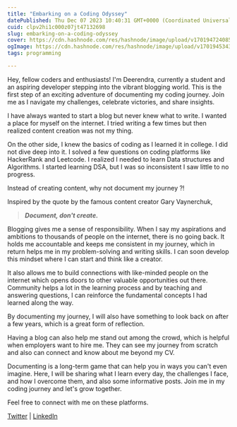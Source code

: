```yaml
---
title: "Embarking on a Coding Odyssey"
datePublished: Thu Dec 07 2023 10:40:31 GMT+0000 (Coordinated Universal Time)
cuid: clpv2hi1c000z07jt47132698
slug: embarking-on-a-coding-odyssey
cover: https://cdn.hashnode.com/res/hashnode/image/upload/v1701947240854/a72bbb36-61c3-4e7b-b7a5-fb42cd52330a.jpeg
ogImage: https://cdn.hashnode.com/res/hashnode/image/upload/v1701945343755/a63071f0-aae8-467c-a009-b167b603355c.jpeg
tags: programming

---
```


Hey, fellow coders and enthusiasts! I'm Deerendra, currently a student and an aspiring developer stepping into the vibrant blogging world. This is the first step of an exciting adventure of documenting my coding journey. Join me as I navigate my challenges, celebrate victories, and share insights.

I have always wanted to start a blog but never knew what to write. I wanted a place for myself on the internet. I tried writing a few times but then realized content creation was not my thing.

On the other side, I knew the basics of coding as I learned it in college. I did not dive deep into it. I solved a few questions on coding platforms like HackerRank and Leetcode. I realized I needed to learn Data structures and Algorithms. I started learning DSA, but I was so inconsistent I saw little to no progress.

Instead of creating content, why not document my journey ?!

Inspired by the quote by the famous content creator Gary Vaynerchuk,

> ***Document, don't create.***

Blogging gives me a sense of responsibility. When I say my aspirations and ambitions to thousands of people on the internet, there is no going back. It holds me accountable and keeps me consistent in my journey, which in return helps me in my problem-solving and writing skills. I can soon develop this mindset where I can start and think like a creator.

It also allows me to build connections with like-minded people on the internet which opens doors to other valuable opportunities out there. Community helps a lot in the learning process and by teaching and answering questions, I can reinforce the fundamental concepts I had learned along the way.

By documenting my journey, I will also have something to look back on after a few years, which is a great form of reflection.

Having a blog can also help me stand out among the crowd, which is helpful when employers want to hire me. They can see my journey from scratch and also can connect and know about me beyond my CV.

Documenting is a long-term game that can help you in ways you can't even imagine. Here, I will be sharing what I learn every day, the challenges I face, and how I overcome them, and also some informative posts. Join me in my coding journey and let's grow together.

Feel free to connect with me on these platforms.

[Twitter](https://twitter.com/DeerendraS0904) | [LinkedIn](https://www.linkedin.com/in/deerendra-saravanan-246201267/)